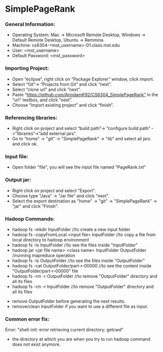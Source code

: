 # SimplePageRank

### General Information:

* Operating System:         Mac -> Microsoft Remote Desktop, Windows -> Default Remote Desktop, Ubuntu -> Remmina
* Machine:                  cs6304-<mst_username>-01.class.mst.edu
* User:                     <mst_username>
* Default Password:         <mst_password>

### Importing Project:
* Open “eclipse”, right click on “Package Explorer” window, click import.
* Select “Git”-> “Projects from Git” and click “next”.
* Select “clone url” and click “next”.
* Paste “https://github.com/ArindamK92/CS6304_SimplePageRank” in the “url” textbox, and click “next”. 
* Choose “Import existing project” and click “finish”.

### Referencing libraries:
* Right click on project and select “build path”-> “configure build path” ->”libraries”->”add external jars”.
* Go to "home" -> "git" -> "SimplePageRank" -> "lib" and select all jars and click ok.

### Input file:
* Open folder "file", you will see the input file named "PageRank.txt"

### Output jar:
* Right click on project and select "Export".
* Choose type "Java" -> "Jar file" and click "next".
* Select the export destination as "home" -> "git" -> "SimplePageRank" -> "jar" and click "Finish".

### Hadoop Commands:
* hadoop fs -mkdir InputFolder                                      //to create a new input folder
* hadoop fs -copyFromLocal &lt;input file> InputFolder                  //to copy a file from local directory to hadoop environment
* hadoop fs -ls InputFolder                                          //to see the files inside "InputFolder"
* hadoop jar &lt;jar file name> &lt;class name> InputFolder OutputFolder   //running mapreduce operation
* hadoop fs -ls OutputFolder                                        //to see the files inside "OutputFolder"
* hadoop fs -cat OutputFolder/part-r-00000                          //to see the content inside "OutputFolder/part-r-00000" file
* hadoop fs -rm -r OutputFolder                                     //to remove "OutputFolder" directory and all its files
* hadoop fs -rm -r InputFolder					    //to remove "OutputFolder" directory and all its files

- remove OutputFolder before generating the next results.
- remove/clean InputFolder if you want to use a different file as input.
  
### Common error fix:

Error: "shell-init: error retrieving current directory: getcwd"
- the directory at which you are when you try to run hadoop command does not exist anymore.